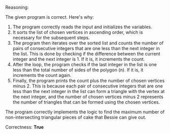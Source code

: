 Reasoning:

The given program is correct. Here's why:

1. The program correctly reads the input and initializes the variables.
2. It sorts the list of chosen vertices in ascending order, which is necessary for the subsequent steps.
3. The program then iterates over the sorted list and counts the number of pairs of consecutive integers that are one less than the next integer in the list. This is done by checking if the difference between the current integer and the next integer is 1. If it is, it increments the count.
4. After the loop, the program checks if the last integer in the list is one less than the total number of sides of the polygon (n). If it is, it increments the count again.
5. Finally, the program prints the count plus the number of chosen vertices minus 2. This is because each pair of consecutive integers that are one less than the next integer in the list can form a triangle with the vertex at the next integer, and the number of chosen vertices minus 2 represents the number of triangles that can be formed using the chosen vertices.

The program correctly implements the logic to find the maximum number of non-intersecting triangular pieces of cake that Bessie can give out.

Correctness: **True**